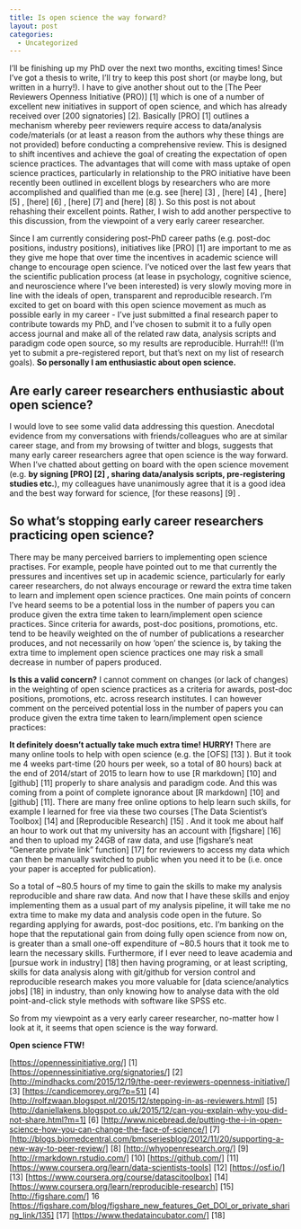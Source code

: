```yaml
---
title: Is open science the way forward?
layout: post
categories:
  - Uncategorized
---
```

I’ll be finishing up my PhD over the next two months, exciting times! Since I’ve got a thesis to write, I’ll try to keep this post short (or maybe long, but written in a hurry!). I have to give another shout out to the [The Peer Reviewers Openness Initiative (PRO)] [1] which is one of a number of excellent new initiatives in support of open science, and which has already received over [200 signatories] [2].
Basically [PRO] [1] outlines a mechanism whereby peer reviewers require access to data/analysis code/materials (or at least a reason from the authors why these things are not provided) before conducting a comprehensive review. This is designed to shift incentives and achieve the goal of creating the expectation of open science practices. The advantages that will come with mass uptake of open science practices, particularly in relationship to the PRO initiative have been recently been outlined in excellent blogs by researchers who are more accomplished and qualified than me (e.g. see [here] [3] , [here] [4] , [here] [5] , [here] [6] , [here] [7] and [here] [8] ). So this post is not about rehashing their excellent points. Rather, I wish to add another perspective to this discussion, from the viewpoint of a very early career researcher.  

Since I am currently considering post-PhD career paths (e.g. post-doc positions, industry positions), initiatives like [PRO] [1] are important to me as they give me hope that over time the incentives in academic science will change to encourage open science.   I’ve noticed over the last few years that the scientific publication process (at lease in psychology, cognitive science, and neuroscience where I’ve been interested) is very slowly moving more in line with the ideals of open, transparent and reproducible research. I’m excited to get on board with this open science movement as much as possible early in my career - I’ve just submitted a final research paper to contribute towards my PhD, and I’ve chosen to submit it to a fully open access journal and make all of the related raw data, analysis scripts and paradigm code open source, so my results are reproducible. Hurrah!!! (I’m yet to submit a pre-registered report, but that’s next on my list of research goals). **So personally I am enthusiastic about open science.**


## Are early career researchers enthusiastic about open science? 
I would love to see some valid data addressing this question.  Anecdotal evidence from my conversations with friends/colleagues who are at similar career stage, and from my browsing of twitter and blogs, suggests that many early career researchers agree that open science is the way forward. When I’ve chatted about getting on board with the open science movement (e.g. **by signing [PRO] [2] , sharing data/analysis scripts, pre-registering studies etc.**), my colleagues have unanimously agree that it is a good idea and the best way forward for science, [for these reasons] [9] .


## So what’s stopping early career researchers practicing open science?
There may be many perceived barriers to implementing open science practises. For example, people have pointed out to me that currently the pressures and incentives set up in academic science, particularly for early career researchers, do not always encourage or reward the extra time taken to learn and implement open science practices.  One main points of concern I’ve heard seems to be a potential loss in the number of papers you can produce given the extra time taken to learn/implement open science practices. Since criteria for awards, post-doc positions, promotions, etc. tend to be heavily weighted on the of number of publications a researcher produces, and not necessarily on how ‘open’ the science is, by taking the extra time to implement open science practices one may risk a small decrease in number of papers produced.

**Is this a valid concern?** I cannot comment on changes (or lack of changes) in the weighting of open science practices as a criteria for awards, post-doc positions, promotions, etc. across research institutes. I can however comment on the perceived potential loss in the number of papers you can produce given the extra time taken to learn/implement open science practices:

**It definitely doesn’t actually take much extra time! HURRY!** There are many online tools to help with open science (e.g. the [OFS] [13] ). But it took me 4 weeks part-time (20 hours per week, so a total of 80 hours) back at the end of 2014/start of 2015 to learn how to use [R markdown] [10] and [github] [11] properly to share analysis and paradigm code. And this was coming from a point of complete ignorance about [R markdown] [10] and [github] [11]. There are many free online options to help learn such skills, for example I learned for free via these two courses [The Data Scientist’s Toolbox] [14] and [Reproducible Research] [15] .  And it took me about half an hour to work out that my university has an account with [figshare] [16] and then to upload my 24GB of raw data, and use [figshare’s neat “Generate private link” function] [17] for reviewers to access my data which can then be manually switched to public when you need it to be (i.e. once your paper is accepted for publication). 

So a total of ~80.5 hours of my time to gain the skills to make my analysis reproducible and share raw data. And now that I have these skills and enjoy implementing them as a usual part of my analysis pipeline, it will take me no extra time to make my data and analysis code open in the future. So regarding applying for awards, post-doc positions, etc. I’m banking on the hope that the reputational gain from doing fully open science from now on, is greater than a small one-off expenditure of ~80.5 hours that it took me to learn the necessary skills.  Furthermore, if I ever need to leave academia and [pursue work in industry] [18] then having programing, or at least scripting, skills for data analysis along with git/github for version control and reproducible research makes you more valuable for [data science/analytics jobs] [18] in industry, than only knowing how to analyse data with the old point-and-click style methods with software like SPSS etc. 

So from my viewpoint as a very early career researcher, no-matter how I look at it, it seems that open science is the way forward.

**Open science FTW!**


[https://opennessinitiative.org/] [1]
[https://opennessinitiative.org/signatories/] [2]
[http://mindhacks.com/2015/12/19/the-peer-reviewers-openness-initiative/] [3]
[https://candicemorey.org/?p=51] [4]
[http://rolfzwaan.blogspot.nl/2015/12/stepping-in-as-reviewers.html] [5]
[http://daniellakens.blogspot.co.uk/2015/12/can-you-explain-why-you-did-not-share.html?m=1] [6]
[http://www.nicebread.de/putting-the-i-in-open-science-how-you-can-change-the-face-of-science/] [7]
[http://blogs.biomedcentral.com/bmcseriesblog/2012/11/20/supporting-a-new-way-to-peer-review/] [8]
[http://whyopenresearch.org/] [9]
[http://rmarkdown.rstudio.com/] [10]
[https://github.com/] [11]
[https://www.coursera.org/learn/data-scientists-tools] [12]
[https://osf.io/] [13]
[https://www.coursera.org/course/datascitoolbox] [14]
[https://www.coursera.org/learn/reproducible-research] [15]
[http://figshare.com/] 16
[https://figshare.com/blog/figshare_new_features_Get_DOI_or_private_sharing_link/135] [17]
[https://www.thedataincubator.com/] [18]
